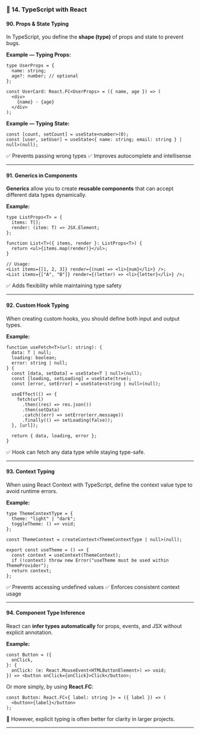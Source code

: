 ### **🧮 14. TypeScript with React**

#### **90. Props & State Typing**

In TypeScript, you define the **shape (type)** of props and state to prevent bugs.

**Example — Typing Props:**

```tsx
type UserProps = {
  name: string;
  age?: number; // optional
};

const UserCard: React.FC<UserProps> = ({ name, age }) => (
  <div>
    {name} - {age}
  </div>
);
```

**Example — Typing State:**

```tsx
const [count, setCount] = useState<number>(0);
const [user, setUser] = useState<{ name: string; email: string } | null>(null);
```

✅ Prevents passing wrong types
✅ Improves autocomplete and intellisense

---

#### **91. Generics in Components**

**Generics** allow you to create **reusable components** that can accept different data types dynamically.

**Example:**

```tsx
type ListProps<T> = {
  items: T[];
  render: (item: T) => JSX.Element;
};

function List<T>({ items, render }: ListProps<T>) {
  return <ul>{items.map(render)}</ul>;
}

// Usage:
<List items={[1, 2, 3]} render={(num) => <li>{num}</li>} />;
<List items={["A", "B"]} render={(letter) => <li>{letter}</li>} />;
```

✅ Adds flexibility while maintaining type safety

---

#### **92. Custom Hook Typing**

When creating custom hooks, you should define both input and output types.

**Example:**

```tsx
function useFetch<T>(url: string): {
  data: T | null;
  loading: boolean;
  error: string | null;
} {
  const [data, setData] = useState<T | null>(null);
  const [loading, setLoading] = useState(true);
  const [error, setError] = useState<string | null>(null);

  useEffect(() => {
    fetch(url)
      .then((res) => res.json())
      .then(setData)
      .catch((err) => setError(err.message))
      .finally(() => setLoading(false));
  }, [url]);

  return { data, loading, error };
}
```

✅ Hook can fetch any data type while staying type-safe.

---

#### **93. Context Typing**

When using React Context with TypeScript, define the context value type to avoid runtime errors.

**Example:**

```tsx
type ThemeContextType = {
  theme: "light" | "dark";
  toggleTheme: () => void;
};

const ThemeContext = createContext<ThemeContextType | null>(null);

export const useTheme = () => {
  const context = useContext(ThemeContext);
  if (!context) throw new Error("useTheme must be used within ThemeProvider");
  return context;
};
```

✅ Prevents accessing undefined values
✅ Enforces consistent context usage

---

#### **94. Component Type Inference**

React can **infer types automatically** for props, events, and JSX without explicit annotation.

**Example:**

```tsx
const Button = ({
  onClick,
}: {
  onClick: (e: React.MouseEvent<HTMLButtonElement>) => void;
}) => <button onClick={onClick}>Click</button>;
```

Or more simply, by using **React.FC**:

```tsx
const Button: React.FC<{ label: string }> = ({ label }) => (
  <button>{label}</button>
);
```

🧠 However, explicit typing is often better for clarity in larger projects.

---

